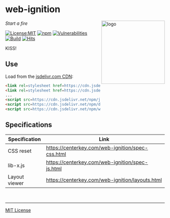 # web-ignition
<img src=https://centerkey.com/graphics/center-key-logo.svg align=right width=200 alt=logo>

_Start a fire_

[![License:MIT](https://img.shields.io/badge/License-MIT-blue.svg)](https://github.com/center-key/web-ignition/blob/main/LICENSE.txt)
[![npm](https://img.shields.io/npm/v/web-ignition.svg)](https://www.npmjs.com/package/web-ignition)
[![Vulnerabilities](https://snyk.io/test/github/center-key/web-ignition/badge.svg)](https://snyk.io/test/github/center-key/web-ignition)
[![Build](https://github.com/center-key/web-ignition/workflows/build/badge.svg)](https://github.com/center-key/web-ignition/actions/workflows/run-spec-on-push.yaml)
[![Hits](https://data.jsdelivr.com/v1/package/npm/web-ignition/badge?style=rounded)](https://www.jsdelivr.com/package/npm/web-ignition)

KISS!

## Use
Load from the [jsdelivr.com CDN](https://www.jsdelivr.com/package/npm/web-ignition):
```html
<link rel=stylesheet href=https://cdn.jsdelivr.net/npm/dna-engine@2.3/dist/dna-engine.css>
<link rel=stylesheet href=https://cdn.jsdelivr.net/npm/web-ignition@1.6/dist/reset.min.css>
...
<script src=https://cdn.jsdelivr.net/npm/jquery@3.6/dist/jquery.min.js></script>
<script src=https://cdn.jsdelivr.net/npm/dna-engine@2.3/dist/dna-engine.min.js></script>
<script src=https://cdn.jsdelivr.net/npm/web-ignition@1.6/dist/lib-x.min.js></script>
```

## Specifications
| Specification  | Link                                             |
| -------------- | ------------------------------------------------ |
| CSS reset      | https://centerkey.com/web-ignition/spec-css.html |
| lib-x.js       | https://centerkey.com/web-ignition/spec-js.html  |
| Layout viewer  | https://centerkey.com/web-ignition/layouts.html  |

<br>

---
[MIT License](LICENSE.txt)
